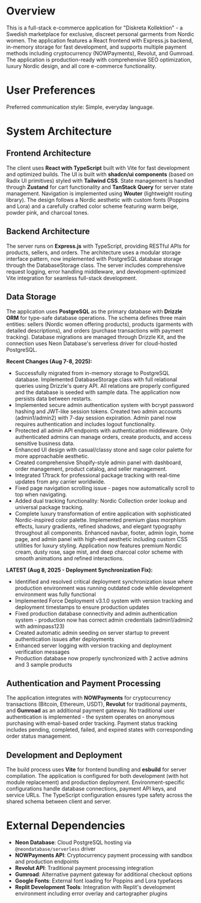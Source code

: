 # Overview

This is a full-stack e-commerce application for "Diskreta Kollektion" - a Swedish marketplace for exclusive, discreet personal garments from Nordic women. The application features a React frontend with Express.js backend, in-memory storage for fast development, and supports multiple payment methods including cryptocurrency (NOWPayments), Revolut, and Gumroad. The application is production-ready with comprehensive SEO optimization, luxury Nordic design, and all core e-commerce functionality.

# User Preferences

Preferred communication style: Simple, everyday language.

# System Architecture

## Frontend Architecture
The client uses **React with TypeScript** built with Vite for fast development and optimized builds. The UI is built with **shadcn/ui components** (based on Radix UI primitives) styled with **Tailwind CSS**. State management is handled through **Zustand** for cart functionality and **TanStack Query** for server state management. Navigation is implemented using **Wouter** (lightweight routing library). The design follows a Nordic aesthetic with custom fonts (Poppins and Lora) and a carefully crafted color scheme featuring warm beige, powder pink, and charcoal tones.

## Backend Architecture
The server runs on **Express.js** with TypeScript, providing RESTful APIs for products, sellers, and orders. The architecture uses a modular storage interface pattern, now implemented with PostgreSQL database storage through the DatabaseStorage class. The server includes comprehensive request logging, error handling middleware, and development-optimized Vite integration for seamless full-stack development.

## Data Storage
The application uses **PostgreSQL** as the primary database with **Drizzle ORM** for type-safe database operations. The schema defines three main entities: sellers (Nordic women offering products), products (garments with detailed descriptions), and orders (purchase transactions with payment tracking). Database migrations are managed through Drizzle Kit, and the connection uses Neon Database's serverless driver for cloud-hosted PostgreSQL.

**Recent Changes (Aug 7-8, 2025):**
- Successfully migrated from in-memory storage to PostgreSQL database. Implemented DatabaseStorage class with full relational queries using Drizzle's query API. All relations are properly configured and the database is seeded with sample data. The application now persists data between restarts.
- Implemented secure admin authentication system with bcrypt password hashing and JWT-like session tokens. Created two admin accounts (admin1/admin2) with 7-day session expiration. Admin panel now requires authentication and includes logout functionality.
- Protected all admin API endpoints with authentication middleware. Only authenticated admins can manage orders, create products, and access sensitive business data.
- Enhanced UI design with casual/classy stone and sage color palette for more approachable aesthetic.
- Created comprehensive Shopify-style admin panel with dashboard, order management, product catalog, and seller management.
- Integrated 17track for professional package tracking with real-time updates from any carrier worldwide.
- Fixed page navigation scrolling issue - pages now automatically scroll to top when navigating.
- Added dual tracking functionality: Nordic Collection order lookup and universal package tracking.
- Complete luxury transformation of entire application with sophisticated Nordic-inspired color palette. Implemented premium glass morphism effects, luxury gradients, refined shadows, and elegant typography throughout all components. Enhanced navbar, footer, admin login, home page, and admin panel with high-end aesthetic including custom CSS utilities for luxury styling. Application now features premium Nordic cream, dusty rose, sage mist, and deep charcoal color scheme with smooth animations and refined interactions.

**LATEST (Aug 8, 2025 - Deployment Synchronization Fix):**
- Identified and resolved critical deployment synchronization issue where production environment was running outdated code while development environment was fully functional
- Implemented Force Deployment v3.1.0 system with version tracking and deployment timestamps to ensure production updates
- Fixed production database connectivity and admin authentication system - production now has correct admin credentials (admin1/admin2 with adminpass123)
- Created automatic admin seeding on server startup to prevent authentication issues after deployments
- Enhanced server logging with version tracking and deployment verification messages
- Production database now properly synchronized with 2 active admins and 3 sample products

## Authentication and Payment Processing
The application integrates with **NOWPayments** for cryptocurrency transactions (Bitcoin, Ethereum, USDT), **Revolut** for traditional payments, and **Gumroad** as an additional payment gateway. No traditional user authentication is implemented - the system operates on anonymous purchasing with email-based order tracking. Payment status tracking includes pending, completed, failed, and expired states with corresponding order status management.

## Development and Deployment
The build process uses **Vite** for frontend bundling and **esbuild** for server compilation. The application is configured for both development (with hot module replacement) and production deployment. Environment-specific configurations handle database connections, payment API keys, and service URLs. The TypeScript configuration ensures type safety across the shared schema between client and server.

# External Dependencies

- **Neon Database**: Cloud PostgreSQL hosting via `@neondatabase/serverless` driver
- **NOWPayments API**: Cryptocurrency payment processing with sandbox and production endpoints
- **Revolut API**: Traditional payment processing integration
- **Gumroad**: Alternative payment gateway for additional checkout options
- **Google Fonts**: External font loading for Poppins and Lora typefaces
- **Replit Development Tools**: Integration with Replit's development environment including error overlay and cartographer plugins